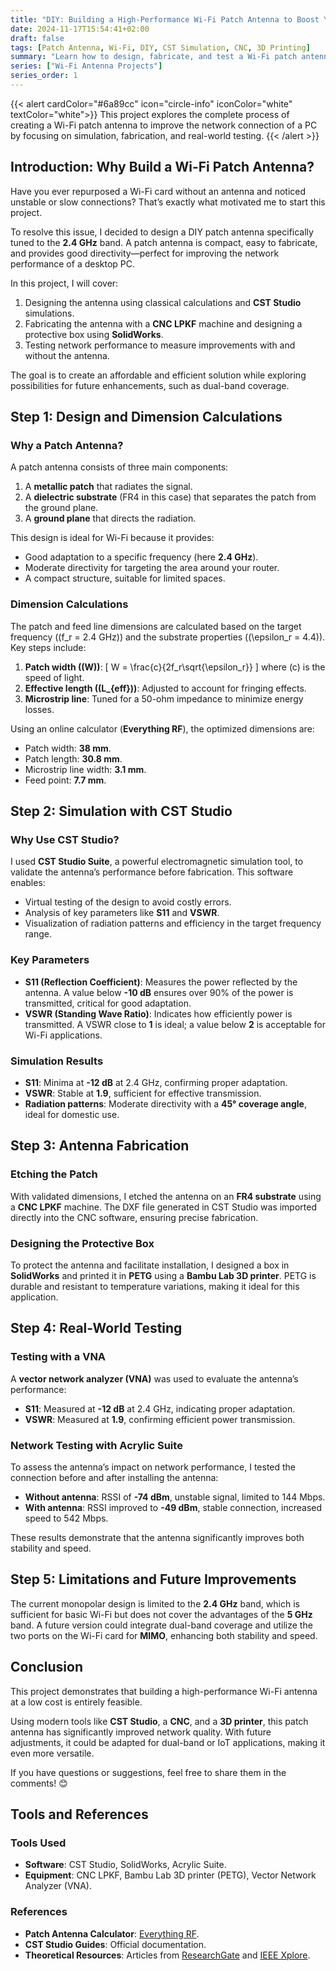 ```yaml
---
title: "DIY: Building a High-Performance Wi-Fi Patch Antenna to Boost Your Connection"
date: 2024-11-17T15:54:41+02:00
draft: false
tags: [Patch Antenna, Wi-Fi, DIY, CST Simulation, CNC, 3D Printing]
summary: "Learn how to design, fabricate, and test a Wi-Fi patch antenna to significantly improve the signal quality of a card without an antenna."
series: ["Wi-Fi Antenna Projects"]
series_order: 1
---
```


{{< alert cardColor="#6a89cc" icon="circle-info" iconColor="white" textColor="white">}}
This project explores the complete process of creating a Wi-Fi patch antenna to improve the network connection of a PC by focusing on simulation, fabrication, and real-world testing.
{{< /alert >}}

## Introduction: Why Build a Wi-Fi Patch Antenna?

Have you ever repurposed a Wi-Fi card without an antenna and noticed unstable or slow connections? That’s exactly what motivated me to start this project.

To resolve this issue, I decided to design a DIY patch antenna specifically tuned to the **2.4 GHz** band. A patch antenna is compact, easy to fabricate, and provides good directivity—perfect for improving the network performance of a desktop PC.

In this project, I will cover:
1. Designing the antenna using classical calculations and **CST Studio** simulations.
2. Fabricating the antenna with a **CNC LPKF** machine and designing a protective box using **SolidWorks**.
3. Testing network performance to measure improvements with and without the antenna.

The goal is to create an affordable and efficient solution while exploring possibilities for future enhancements, such as dual-band coverage.

## Step 1: Design and Dimension Calculations

### Why a Patch Antenna?
A patch antenna consists of three main components:
1. A **metallic patch** that radiates the signal.
2. A **dielectric substrate** (FR4 in this case) that separates the patch from the ground plane.
3. A **ground plane** that directs the radiation.

This design is ideal for Wi-Fi because it provides:
- Good adaptation to a specific frequency (here **2.4 GHz**).
- Moderate directivity for targeting the area around your router.
- A compact structure, suitable for limited spaces.

### Dimension Calculations
The patch and feed line dimensions are calculated based on the target frequency (\(f_r = 2.4 GHz\)) and the substrate properties (\(\epsilon_r = 4.4\)). Key steps include:
1. **Patch width (\(W\))**:
   \[
   W = \frac{c}{2f_r\sqrt{\epsilon_r}}
   \]
   where \(c\) is the speed of light.
2. **Effective length (\(L_{eff}\))**: Adjusted to account for fringing effects.
3. **Microstrip line**: Tuned for a 50-ohm impedance to minimize energy losses.

Using an online calculator (**Everything RF**), the optimized dimensions are:
- Patch width: **38 mm**.
- Patch length: **30.8 mm**.
- Microstrip line width: **3.1 mm**.
- Feed point: **7.7 mm**.

## Step 2: Simulation with CST Studio

### Why Use CST Studio?
I used **CST Studio Suite**, a powerful electromagnetic simulation tool, to validate the antenna’s performance before fabrication. This software enables:
- Virtual testing of the design to avoid costly errors.
- Analysis of key parameters like **S11** and **VSWR**.
- Visualization of radiation patterns and efficiency in the target frequency range.

### Key Parameters
- **S11 (Reflection Coefficient)**: Measures the power reflected by the antenna. A value below **-10 dB** ensures over 90% of the power is transmitted, critical for good adaptation.
- **VSWR (Standing Wave Ratio)**: Indicates how efficiently power is transmitted. A VSWR close to **1** is ideal; a value below **2** is acceptable for Wi-Fi applications.

### Simulation Results
- **S11**: Minima at **-12 dB** at 2.4 GHz, confirming proper adaptation.
- **VSWR**: Stable at **1.9**, sufficient for effective transmission.
- **Radiation patterns**: Moderate directivity with a **45° coverage angle**, ideal for domestic use.

## Step 3: Antenna Fabrication

### Etching the Patch
With validated dimensions, I etched the antenna on an **FR4 substrate** using a **CNC LPKF** machine. The DXF file generated in CST Studio was imported directly into the CNC software, ensuring precise fabrication.

### Designing the Protective Box
To protect the antenna and facilitate installation, I designed a box in **SolidWorks** and printed it in **PETG** using a **Bambu Lab 3D printer**. PETG is durable and resistant to temperature variations, making it ideal for this application.

## Step 4: Real-World Testing

### Testing with a VNA
A **vector network analyzer (VNA)** was used to evaluate the antenna’s performance:
- **S11**: Measured at **-12 dB** at 2.4 GHz, indicating proper adaptation.
- **VSWR**: Measured at **1.9**, confirming efficient power transmission.

### Network Testing with Acrylic Suite
To assess the antenna’s impact on network performance, I tested the connection before and after installing the antenna:
- **Without antenna**: RSSI of **-74 dBm**, unstable signal, limited to 144 Mbps.
- **With antenna**: RSSI improved to **-49 dBm**, stable connection, increased speed to 542 Mbps.

These results demonstrate that the antenna significantly improves both stability and speed.

## Step 5: Limitations and Future Improvements

The current monopolar design is limited to the **2.4 GHz** band, which is sufficient for basic Wi-Fi but does not cover the advantages of the **5 GHz** band. A future version could integrate dual-band coverage and utilize the two ports on the Wi-Fi card for **MIMO**, enhancing both stability and speed.

## Conclusion

This project demonstrates that building a high-performance Wi-Fi antenna at a low cost is entirely feasible.

Using modern tools like **CST Studio**, a **CNC**, and a **3D printer**, this patch antenna has significantly improved network quality. With future adjustments, it could be adapted for dual-band or IoT applications, making it even more versatile.

If you have questions or suggestions, feel free to share them in the comments! 😊

## Tools and References

### Tools Used
- **Software**: CST Studio, SolidWorks, Acrylic Suite.
- **Equipment**: CNC LPKF, Bambu Lab 3D printer (PETG), Vector Network Analyzer (VNA).

### References
- **Patch Antenna Calculator**: [Everything RF](https://www.everythingrf.com/tools/microstrip-patch-antenna-calculator).
- **CST Studio Guides**: Official documentation.
- **Theoretical Resources**: Articles from [ResearchGate](https://www.researchgate.net) and [IEEE Xplore](https://ieeexplore.ieee.org).
